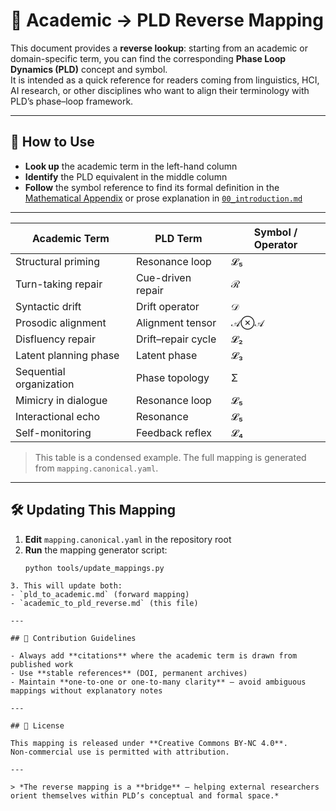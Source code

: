 # 📘 Academic → PLD Reverse Mapping

This document provides a **reverse lookup**: starting from an academic or domain-specific term, you can find the corresponding **Phase Loop Dynamics (PLD)** concept and symbol.  
It is intended as a quick reference for readers coming from linguistics, HCI, AI research, or other disciplines who want to align their terminology with PLD’s phase–loop framework.

---

## 🔄 How to Use

- **Look up** the academic term in the left-hand column  
- **Identify** the PLD equivalent in the middle column  
- **Follow** the symbol reference to find its formal definition in the [Mathematical Appendix](../PLD_Mathematical_Appendix.md) or prose explanation in [`00_introduction.md`](../00_introduction.md)

---

| Academic Term | PLD Term | Symbol / Operator |
|---------------|----------|-------------------|
| Structural priming | Resonance loop | 𝓛₅ |
| Turn-taking repair | Cue-driven repair | ℛ |
| Syntactic drift | Drift operator | 𝒟 |
| Prosodic alignment | Alignment tensor | 𝒜⊗𝒜 |
| Disfluency repair | Drift–repair cycle | 𝓛₂ |
| Latent planning phase | Latent phase | 𝓛₃ |
| Sequential organization | Phase topology | Σ |
| Mimicry in dialogue | Resonance loop | 𝓛₅ |
| Interactional echo | Resonance | 𝓛₅ |
| Self-monitoring | Feedback reflex | 𝓛₄ |

> This table is a condensed example. The full mapping is generated from `mapping.canonical.yaml`.

---

## 🛠 Updating This Mapping

1. **Edit** `mapping.canonical.yaml` in the repository root  
2. **Run** the mapping generator script:
   ```bash
   python tools/update_mappings.py
```
3. This will update both:
- `pld_to_academic.md` (forward mapping)  
- `academic_to_pld_reverse.md` (this file)

---

## 🤝 Contribution Guidelines

- Always add **citations** where the academic term is drawn from published work  
- Use **stable references** (DOI, permanent archives)  
- Maintain **one-to-one or one-to-many clarity** — avoid ambiguous mappings without explanatory notes

---

## 📜 License

This mapping is released under **Creative Commons BY-NC 4.0**.  
Non-commercial use is permitted with attribution.

---

> *The reverse mapping is a **bridge** — helping external researchers orient themselves within PLD’s conceptual and formal space.*
